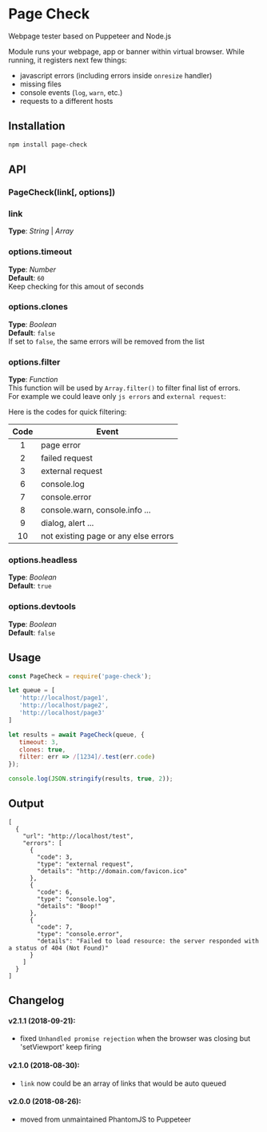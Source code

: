 # Page Check
Webpage tester based on Puppeteer and Node.js



Module runs your webpage, app or banner within virtual browser. While running, it registers next few things:
- javascript errors (including errors inside `onresize` handler)
- missing files
- console events (`log`, `warn`, etc.)
- requests to a different hosts



## Installation
```bash
npm install page-check
```



## API

### PageCheck(link[, options])

### link   
**Type**: _String_ | _Array_   


### options.timeout 
**Type**: _Number_   
**Default**: `60`     
Keep checking for this amout of seconds


### options.clones
**Type**: _Boolean_   
**Default**: `false`     
If set to `false`, the same errors will be removed from the list


### options.filter   
**Type**: _Function_     
This function will be used by `Array.filter()` to filter final list of errors.     
For example we could leave only `js errors` and `external request`:    

Here is the codes for quick filtering:

| Code | Event |
| :------: | ------ |
| 1 | page error |
| 2 | failed request |
| 3 | external request |
| 6 | console.log |
| 7 | console.error |
| 8 | console.warn, console.info ... |
| 9 | dialog, alert ... | 
| 10 | not existing page or any else errors | 


### options.headless    
**Type**: _Boolean_     
**Default**: `true`  


### options.devtools    
**Type**: _Boolean_   
**Default**: `false`  




## Usage
```javascript
const PageCheck = require('page-check');

let queue = [
   'http://localhost/page1', 
   'http://localhost/page2', 
   'http://localhost/page3'
]

let results = await PageCheck(queue, {
   timeout: 3, 
   clones: true,
   filter: err => /[1234]/.test(err.code)
});

console.log(JSON.stringify(results, true, 2));
```




## Output
```
[
  {
    "url": "http://localhost/test",
    "errors": [
      {
        "code": 3,
        "type": "external request",
        "details": "http://domain.com/favicon.ico"
      },
      {
        "code": 6,
        "type": "console.log",
        "details": "Boop!"
      },
      {
        "code": 7,
        "type": "console.error",
        "details": "Failed to load resource: the server responded with a status of 404 (Not Found)"
      }
    ]
  }
]
```





## Changelog 
#### v2.1.1 (2018-09-21):
- fixed `Unhandled promise rejection` when the browser was closing but 'setViewport' keep firing

#### v2.1.0 (2018-08-30):
- `link` now could be an array of links that would be auto queued

#### v2.0.0 (2018-08-26):
- moved from unmaintained PhantomJS to Puppeteer




